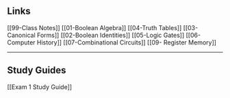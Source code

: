 ## Links

[[99-Class Notes]]
[[01-Boolean Algebra]]
[[04-Truth Tables]]
[[03-Canonical Forms]]
[[02-Boolean Identities]]
[[05-Logic Gates]]
[[06- Computer History]]
[[07-Combinational Circuits]]
[[09- Register Memory]]

---


## Study Guides

[[Exam 1 Study Guide]]